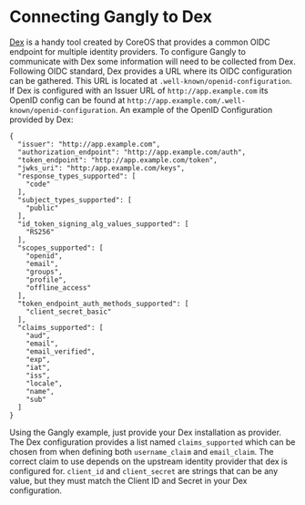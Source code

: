 # Connecting Gangly to Dex

[Dex](https://github.com/coreos/dex) is a handy tool created by CoreOS that provides a common OIDC endpoint for multiple identity providers.
To configure Gangly to communicate with Dex some information will need to be collected from Dex.
Following OIDC standard, Dex provides a URL where its OIDC configuration can be gathered.
This URL is located at `.well-known/openid-configuration`.
If Dex is configured with an Issuer URL of `http://app.example.com` its OpenID config can be found at `http://app.example.com/.well-known/openid-configuration`.
An example of the OpenID Configuration provided by Dex:

 ```
 {
   "issuer": "http://app.example.com",
   "authorization_endpoint": "http://app.example.com/auth",
   "token_endpoint": "http://app.example.com/token",
   "jwks_uri": "http:/app.example.com/keys",
   "response_types_supported": [
     "code"
   ],
   "subject_types_supported": [
     "public"
   ],
   "id_token_signing_alg_values_supported": [
     "RS256"
   ],
   "scopes_supported": [
     "openid",
     "email",
     "groups",
     "profile",
     "offline_access"
   ],
   "token_endpoint_auth_methods_supported": [
     "client_secret_basic"
   ],
   "claims_supported": [
     "aud",
     "email",
     "email_verified",
     "exp",
     "iat",
     "iss",
     "locale",
     "name",
     "sub"
   ]
 }
 ```

 Using the Gangly example, just provide your Dex installation as provider. The Dex configuration provides a list 
 named `claims_supported` which can be chosen from when defining both `username_claim` and `email_claim`.
 The correct claim to use depends on the upstream identity provider that dex is configured for. 
 `client_id` and `client_secret` are strings that can be any value, but they must match the Client ID and Secret in your Dex configuration.
